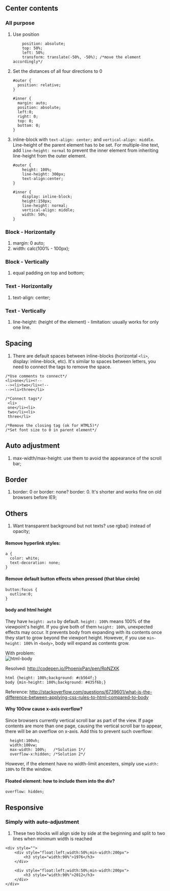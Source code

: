 ## Center contents 
### All purpose
1. Use position

    ```
        position: absolute;
        top: 50%;
        left: 50%;
        transform: translate(-50%, -50%); /*move the element accordingly*/
    ```
    
2. Set the distances of all four directions to 0

    ```
    #outer {
      position: relative;
    }

    #inner {
      margin: auto;  
      position: absolute;
      left:0;
      right: 0;
      top: 0;
      bottom: 0;
    } 
    ```

3. inline-block with `text-align: center;` and `vertical-align: middle`. Line-height of the parent element has to be set. For multiple-line text, add `line-height: normal` to prevent the inner element from inheriting line-height from the outer element.

    ```
    #outer {
        height: 100%;
        line-height: 300px;
        text-align:center;
    }

    #inner {      
        display: inline-block;
        height:150px;
        line-height: normal;
        vertical-align: middle;
        width: 50%;
    }
    ```


### Block - Horizontally
1. margin: 0 auto;
2. width: calc(100% - 100px);

### Block - Vertically
1. equal padding on top and bottom;

### Text - Horizontally 
1. text-align: center;

### Text - Vertically
1. line-height: (height of the element) - limitation: usually works for only one line.

## Spacing
1. There are default spaces between inline-blocks (horizontal `<li>`, display: inline-block, etc). It's similar to spaces between letters, you need to connect the tags to remove the space.

  ```
  /*Use comments to connect*/
  <li>one</li><!--
  --><li>two</li><!--
  --><li>three</li>
  
  /*Connect tags*/
   <li>
   one</li><li>
   two</li><li>
   three</li>
   
  /*Remove the closing tag (ok for HTML5)*/
  /*Set font size to 0 in parent element*/
  ```

## Auto adjustment
1. max-width/max-height: use them to avoid the appearance of the scroll bar;

## Border
1. border: 0 or border: none? border: 0. It's shorter and works fine on old browsers before IE9;   

## Others
1. Want transparent background but not texts? use rgba() instead of opacity;  


#### Remove hyperlink styles:
```
a {
  color: white;
  text-decoration: none;
}
```

#### Remove default button effects when pressed (that blue circle)
```
button:focus {
  outline:0;
}
```

#### body and html height
They have `height: auto` by default. `height: 100%` means 100% of the viewpoint's height. If you give both of them `height: 100%`, unexpected effects may occur. It prevents body from expanding with its contents once they start to grow beyond the viewport height. However, if you use `min-height: 100%` in `<body>`, body will expand as contents grow.  

With problem:  
![html-body](https://cloud.githubusercontent.com/assets/14355257/23329818/db8f9fd6-fb8f-11e6-9f83-1d398b3cba1d.png)  


Resolved: http://codepen.io/PhoenixPan/pen/RpNZXK  
```
html {height: 100%;background: #cb564f;}
body {min-height: 100%;background: #435f6b;}
```
Reference: http://stackoverflow.com/questions/6739601/what-is-the-difference-between-applying-css-rules-to-html-compared-to-body

#### Why 100vw cause x-axis overflow?
Since browsers currently vertical scroll bar as part of the view. If page contents are more than one page, causing the vertical scroll bar to appear, there will be an overflow on x-axis. Add this to prevent such overflow:
```
  height:100vh;
  width:100vw;
  max-width: 100%;   /*Solution 1*/
  overflow-x:hidden; /*Solution 2*/
```
However, if the element have no width-limit ancesters, simply use `width: 100%` to fit the window.

#### Floated element: how to include them into the div?
```
overflow: hidden;
```

## Responsive 


### Simply with auto-adjustment

1. These two blocks will align side by side at the beginning and split to two lines when minimum width is reached  
```
<div style="">
    <div style="float:left;width:50%;min-width:200px">
        <h3 style="width:90%">1976</h3>
    </div>

    <div style="float:left;width:50%;min-width:200px">
        <h3 style="width:90%">2012</h3>
    </div>
</div>
```

